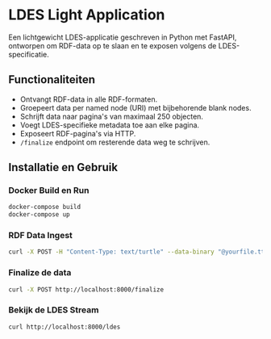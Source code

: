 # LDES Light Application

Een lichtgewicht LDES-applicatie geschreven in Python met FastAPI, ontworpen om RDF-data op te slaan en te exposen volgens de LDES-specificatie.

## Functionaliteiten
- Ontvangt RDF-data in alle RDF-formaten.
- Groepeert data per named node (URI) met bijbehorende blank nodes.
- Schrijft data naar pagina's van maximaal 250 objecten.
- Voegt LDES-specifieke metadata toe aan elke pagina.
- Exposeert RDF-pagina's via HTTP.
- `/finalize` endpoint om resterende data weg te schrijven.

## Installatie en Gebruik

### Docker Build en Run
```bash
docker-compose build
docker-compose up
```

### RDF Data Ingest
```bash
curl -X POST -H "Content-Type: text/turtle" --data-binary "@yourfile.ttl" http://localhost:8000/ingest
```

### Finalize de data
```bash
curl -X POST http://localhost:8000/finalize
```

### Bekijk de LDES Stream
```bash
curl http://localhost:8000/ldes
```
